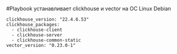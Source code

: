 #Playbook устанавливает clickhouse и vector на ОС Linux Debian

```
clickhouse_version: "22.4.6.53"
clickhouse_packages:
  - clickhouse-client
  - clickhouse-server
  - clickhouse-common-static
vector_version: "0.23.0-1"
```
